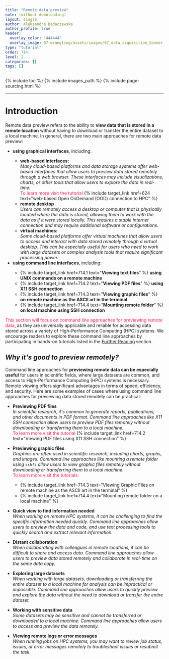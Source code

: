 ```yaml
---
title: "Remote data preview"
note: (without downloading)
layout: single
author: Aleksandra Badaczewska
author_profile: true
header:
  overlay_color: "444444"
  overlay_image: 07-wrangling/assets/images/07_data_acquisition_banner.png
type: "tutorial"
order: 714
level: 2
categories: []
tags: []
---
```


{% include toc %}
{% include images_path %}
{% include page-sourcing.html %}

---


# Introduction

Remote data preview refers to the ability to **view data that is stored in a remote location** without having to download or transfer the entire dataset to a local machine. In general, there are two main approaches for remote data preview:
<ul>
<li><b>using graphical interfaces</b>, including:</li>
  <ul>
  <li><b>web-based interfaces:</b> <br>
  <i>Many cloud-based platforms and data storage systems offer web-based interfaces that allow users to preview data stored remotely through a web browser. These interfaces may include visualizations, charts, or other tools that allow users to explore the data in real-time.</i> <br> <span style="color: #ff3870; font-weight: 500;">To learn more visit the tutorial</span> {% include target_link href=624 text="web-based Open OnDemand (OOD) connection to HPC" %}</li>
  <li><b>remote desktop</b> <br>
  <i>Users can remotely access a desktop or computer that is physically located where the data is stored, allowing them to work with the data as if it were stored locally. This requires a stable internet connection and may require additional software or configurations.</i></li>
  <li><b>virtual machines:</b> <br>
  <i>Some cloud-based platforms offer virtual machines that allow users to access and interact with data stored remotely through a virtual desktop. This can be especially useful for users who need to work with large datasets or complex analysis tools that require significant processing power.</i></li>
  </ul>
<li><b>using command line interfaces</b>, including:</li>
  <ul>
  <li> {% include target_link href=714.1 text="<b>Viewing text files</b>" %} <b>using UNIX commands on a remote machine</b></li>
  <li> {% include target_link href=714.2 text="<b>Viewing PDF files</b>" %} <b>using X11 SSH connection</b></li>
  <li> {% include target_link href=714.3 text="<b>Viewing graphic files</b>" %} <b>on remote machine as the ASCII art in the terminal</b></li>
  <li> {% include target_link href=714.4 text="<b>Mounting remote folder</b>" %} <b>on local machine using SSH connection</b></li>
  </ul>
</ul>


<span style="color: #ff3870; font-weight: 500;">This section will focus on command line approaches for previewing remote data</span>, as they are universally applicable and reliable for accessing data stored across a variety of High-Performance Computing (HPC) systems. We encourage readers to explore these command line approaches by participating in hands-on tutorials listed in the [Further Reading](#further-reading) section.

## *Why it's good to preview remotely?*

Command line approaches for **previewing remote data can be especially useful** for users in scientific fields, where large datasets are common, and access to High-Performance Computing (HPC) systems is necessary. Remote viewing offers significant advantages in terms of speed, efficiency, and security. Here are some examples of cases where using command line approaches for previewing data stored remotely can be practical:

* **Previewing PDF files** <br>
<i>In scientific research, it's common to generate reports, publications, and other documents in PDF format. Command line approaches like X11 SSH connection allow users to preview PDF files remotely without downloading or transferring them to a local machine.</i> <br> <span style="color: #ff3870; font-weight: 500;">To learn more visit the tutorial</span> {% include target_link href=714.2 text="Viewing PDF files using X11 SSH connection" %}

* **Previewing graphic files** <br>
*Graphics are often used in scientific research, including charts, graphs, and images. Command line approaches like mounting a remote folder using `sshfs` allow users to view graphic files remotely without downloading or transferring them to a local machine.* <br> <span style="color: #ff3870; font-weight: 500;">To learn more visit the tutorials:</span>
<ul><ul>
<li> {% include target_link href=714.3 text="Viewing Graphic Files on remote machine as the ASCII art in the terminal" %} </li>
<li> {% include target_link href=714.4 text="Mounting remote folder on a local machine" %} </li>
</ul></ul>

* **Quick view to find information needed** <br>
<i>When working on remote HPC systems, it can be challenging to find the specific information needed quickly. Command line approaches allow users to preview the data and code, and use text processing tools to quickly search and extract relevant information.</i>

* **Distant collaboration** <br>
<i>When collaborating with colleagues in remote locations, it can be difficult to share and access data. Command line approaches allow users to preview data stored remotely and collaborate in real-time on the same data copy.</i>

* **Exploring large datasets** <br>
<i>When working with large datasets, downloading or transferring the entire dataset to a local machine for analysis can be impractical or impossible. Command line approaches allow users to quickly preview and explore the data without the need to download or transfer the entire dataset.</i>

* **Working with sensitive data** <br>
<i>Some datasets may be sensitive and cannot be transferred or downloaded to a local machine. Command line approaches allow users to access and preview the data remotely.</i>

* **Viewing remote logs or error messages** <br>
<i>When running jobs on HPC systems, you may want to review job status, issues, or error messages remotely to troubleshoot issues or resubmit the task.</i>
